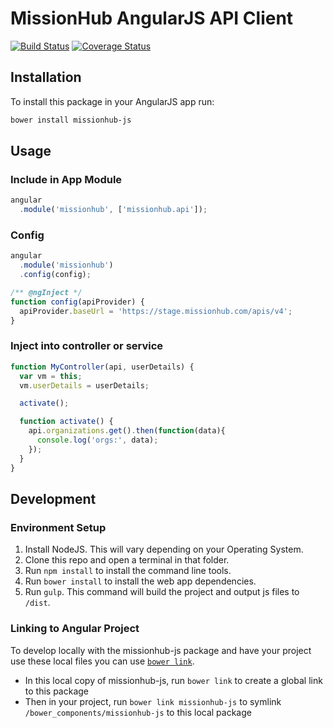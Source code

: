# MissionHub AngularJS API Client
[![Build Status](https://travis-ci.org/CruGlobal/missionhub-js.svg?branch=master)](https://travis-ci.org/CruGlobal/missionhub-js)
[![Coverage Status](https://coveralls.io/repos/CruGlobal/missionhub-js/badge.svg?branch=master&service=github)](https://coveralls.io/github/CruGlobal/missionhub-js?branch=master)
## Installation
To install this package in your AngularJS app run:
```bash
bower install missionhub-js
```

## Usage
### Include in App Module
```JavaScript
angular
  .module('missionhub', ['missionhub.api']);
```

### Config
```JavaScript
angular
  .module('missionhub')
  .config(config);

/** @ngInject */
function config(apiProvider) {
  apiProvider.baseUrl = 'https://stage.missionhub.com/apis/v4';
}
```

### Inject into controller or service
```JavaScript
function MyController(api, userDetails) {
  var vm = this;
  vm.userDetails = userDetails;

  activate();

  function activate() {
    api.organizations.get().then(function(data){
      console.log('orgs:', data);
    });
  }
}
```

## Development
### Environment Setup
1. Install NodeJS. This will vary depending on your Operating System.
2. Clone this repo and open a terminal in that folder.
3. Run `npm install` to install the command line tools.
4. Run `bower install` to install the web app dependencies.
5. Run `gulp`. This command will build the project and output js files to `/dist`.

### Linking to Angular Project
To develop locally with the missionhub-js package and have your project use these local files you can use [`bower link`](http://bower.io/docs/api/#link).

- In this local copy of missionhub-js, run `bower link` to create a global link to this package
- Then in your project, run `bower link missionhub-js` to symlink `/bower_components/missionhub-js` to this local package 
